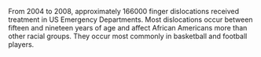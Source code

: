 From 2004 to 2008, approximately 166000 finger dislocations received treatment in US Emergency Departments. Most dislocations occur between fifteen and nineteen years of age and affect African Americans more than other racial groups. They occur most commonly in basketball and football players.